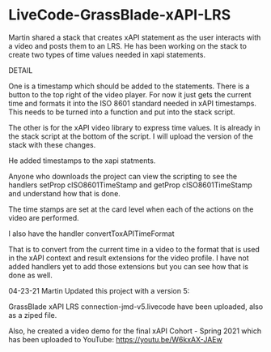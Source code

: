 # LiveCode-GrassBlade-xAPI-LRS
Martin shared a stack that creates xAPI statement as the user interacts with a video and posts them to an LRS.  He has been working on the stack to create two types of time values needed in xapi statements.  

DETAIL

One is a timestamp which should be added to the statements.   There is a button to the top right of the video player.  For now it just gets the current time and formats it into the ISO 8601 standard needed in xAPI timestamps.  This needs to be turned into a function and put into the stack script.

The other is for the xAPI video library to express time values.  It is already in the stack script at the bottom of the script.   I will upload the version of the stack with these changes.

He added timestamps to the xapi statments. 

Anyone who downloads the project can view the scripting to see the handlers setProp cISO8601TimeStamp and getProp cISO8601TimeStamp and understand how that is done.

The time stamps are set at the card level when each of the actions on the video are performed.

I also have the handler convertToxAPITimeFormat

That is to convert from the current time in a video to the format that is used in the xAPI context and result extensions for the video profile.  I have not added handlers yet to add those extensions but you can see how that is done as well.

04-23-21 Martin Updated this project with a version 5: 

GrassBlade xAPI LRS connection-jmd-v5.livecode have been uploaded, also as a ziped file.

Also, he created a video demo for the final xAPI Cohort - Spring 2021 which has been uploaded to YouTube:
https://youtu.be/W6kxAX-JAEw
